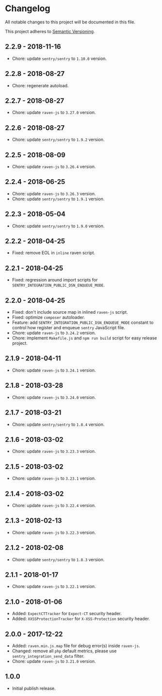 # Changelog

All notable changes to this project will be documented in this file.

This project adheres to [Semantic Versioning](http://semver.org/spec/v2.0.0.html).

## 2.2.9 - 2018-11-16

* Chore: update `sentry/sentry` to `1.10.0` version.

## 2.2.8 - 2018-08-27

* Chore: regenerate autoload.

## 2.2.7 - 2018-08-27

* Chore: update `raven-js` to `3.27.0` version.

## 2.2.6 - 2018-08-27

* Chore: update `sentry/sentry` to `1.9.2` version.

## 2.2.5 - 2018-08-09

* Chore: update `raven-js` to `3.26.4` version.

## 2.2.4 - 2018-06-25

* Chore: update `raven-js` to `3.26.3` version.
* Chore: update `sentry/sentry` to `1.9.1` version.

## 2.2.3 - 2018-05-04

* Chore: update `sentry/sentry` to `1.9.0` version.

## 2.2.2 - 2018-04-25

* Fixed: remove EOL in `inline` raven script. 

## 2.2.1 - 2018-04-25

* Fixed: regression around import scripts for `SENTRY_INTEGRATION_PUBLIC_DSN_ENQUEUE_MODE`. 

## 2.2.0 - 2018-04-25

* Fixed: don't include source map in inlined `raven-js` script. 
* Fixed: optimize `composer` autoloader. 
* Feature: add `SENTRY_INTEGRATION_PUBLIC_DSN_ENQUEUE_MODE` constant to control how register and enqueue `sentry` JavaScript file.
* Chore: update `raven-js` to `3.24.2` version.
* Chore: implement `Makefile.js` and `npm run build` script for easy release project.

## 2.1.9 - 2018-04-11

* Chore: update `raven-js` to `3.24.1` version.

## 2.1.8 - 2018-03-28

* Chore: update `raven-js` to `3.24.0` version.

## 2.1.7 - 2018-03-21

* Chore: update `sentry/sentry` to `1.8.4` version.

## 2.1.6 - 2018-03-02

* Chore: update `raven-js` to `3.23.3` version.

## 2.1.5 - 2018-03-02

* Chore: update `raven-js` to `3.23.1` version.

## 2.1.4 - 2018-03-02

* Chore: update `raven-js` to `3.22.4` version.

## 2.1.3 - 2018-02-13

* Chore: update `raven-js` to `3.22.3` version.

## 2.1.2 - 2018-02-08

* Chore: update `sentry/sentry` to `1.8.3` version.

## 2.1.1 - 2018-01-17

* Chore: update `raven-js` to `3.22.1` version.

## 2.1.0 - 2018-01-06

* Added: `ExpectCTTracker` for `Expect-CT` security header.
* Added: `XXSSProtectionTracker` for `X-XSS-Protection` security header.

## 2.0.0 - 2017-12-22

* Added: `raven.min.js.map` file for debug error(s) inside `raven-js`.
* Changed: remove all `php` default metrics, please use `sentry_integration_send_data` filter.
* Chore: update `raven-js` to `3.21.0` version.

## 1.0.0

* Initial publish release.
